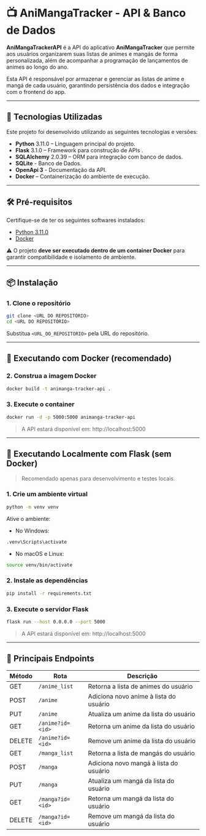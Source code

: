 # 📺 AniMangaTracker - API & Banco de Dados

**AniMangaTrackerAPI** é a API do aplicativo **AniMangaTracker** que permite aos usuários organizarem suas listas de animes e mangás de forma personalizada, além de acompanhar a programação de lançamentos de animes ao longo do ano.

Esta API é responsável por armazenar e gerenciar as listas de anime e mangá de cada usuário, garantindo persistência dos dados e integração com o frontend do app.

---

## 🚀 Tecnologias Utilizadas

Este projeto foi desenvolvido utilizando as seguintes tecnologias e versões:

- **Python** 3.11.0 – Linguagem principal do projeto.
- **Flask** 3.1.0 – Framework para construção de APIs .
- **SQLAlchemy** 2.0.39 – ORM para integração com banco de dados.
- **SQLite** - Banco de Dados.
- **OpenApi 3** - Documentação da API.
- **Docker** – Containerização do ambiente de execução.

---

## 🛠️ Pré-requisitos

Certifique-se de ter os seguintes softwares instalados:

- [Python 3.11.0](https://www.python.org/downloads/release/python-3110/)
- [Docker](https://www.docker.com/)

⚠️ O projeto **deve ser executado dentro de um container Docker** para garantir compatibilidade e isolamento de ambiente.

---

## 📦 Instalação

### 1. Clone o repositório

```bash
git clone <URL DO REPOSITÓRIO>
cd <URL DO REPOSITÓRIO>
```
Substitua `<URL_DO_REPOSITORIO>` pela URL do repositório.

---

## 🐳 Executando com Docker (recomendado)

### 2. Construa a imagem Docker

```bash
docker build -t animanga-tracker-api .
```

### 3. Execute o container

```bash
docker run -d -p 5000:5000 animanga-tracker-api
```

> A API estará disponível em: http://localhost:5000

---

## 🔧 Executando Localmente com Flask (sem Docker)

> Recomendado apenas para desenvolvimento e testes locais.

### 1. Crie um ambiente virtual

```bash
python -m venv venv
```
Ative o ambiente:

- No Windows:

```bash
.venv\Scripts\activate
```

- No macOS e Linux:

```bash
source venv/bin/activate
```

### 2. Instale as dependências

```bash
pip install -r requirements.txt
```

### 3. Execute o servidor Flask

```bash
flask run --host 0.0.0.0 --port 5000
```

> A API estará disponível em: http://localhost:5000

---

## 🔗 Principais Endpoints

| Método | Rota                            | Descrição                             |
|--------|----------------------------------|----------------------------------------|
| GET    | `/anime_list`                    | Retorna a lista de animes do usuário   |
| POST   | `/anime`                         | Adiciona novo anime à lista do usuário |
| PUT    | `/anime`                         | Atualiza um anime da lista do usuário  |
| GET    | `/anime?id=<id>`                 | Retorna um anime da lista do usuário   |
| DELETE | `/anime?id=<id>`                 | Remove um anime da lista do usuário    |
| GET    | `/manga_list`                    | Retorna a lista de mangás do usuário   |
| POST   | `/manga`                         | Adiciona novo mangá à lista do usuário |
| PUT    | `/manga`                         | Atualiza um mangá da lista do usuário  |
| GET    | `/manga?id=<id>`                 | Retorna um mangá da lista do usuário   |
| DELETE | `/manga?id=<id>`                 | Remove um mangá da lista do usuário    |

